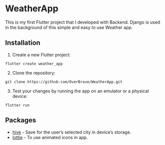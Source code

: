 # WeatherApp

This is my first Flutter project that I developed with Backend.
Django is used in the background of this simple and easy to use Weather app.

## Installation

1. Create a new Flutter project:
```
flutter create weather_app
```

2. Clone the repository:
```
git clone https://github.com/OverBrave/WeatherApp.git
```

3. Test your changes by running the app on an emulator or a physical device:
```
flutter run
```

## Packages

- [hive](https://pub.dev/packages/hive) - Save for the user’s selected city in device’s storage.
- [lottie](https://pub.dev/packages/lottie) - To use animated icons in app.
